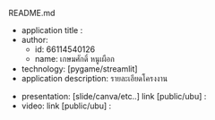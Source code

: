 README.md
- application title :
- author: 
  * id: 66114540126
  * name: เกษมศักดิ์ หนูเผือก
- technology: [pygame/streamlit]
- application description: รายละเอียดโครงงาน

* presentation: [slide/canva/etc..] link [public/ubu] :
* video: link [public/ubu] :
